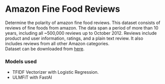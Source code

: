 # Amazon Fine Food Reviews
Determine the polarity of amazon fine food reviews. This dataset consists of reviews of fine foods from amazon. The data span a period of more than 10 years, including all ~500,000 reviews up to October 2012. 
Reviews include product and user information, ratings, and a plain text review. It also includes reviews from all other Amazon categories.  
Dataset can be downloaded from [here](https://www.kaggle.com/snap/amazon-fine-food-reviews).

### Models used
* TFIDF Vectorizer with Logistic Regression.
* ULMFiT with FastAI
